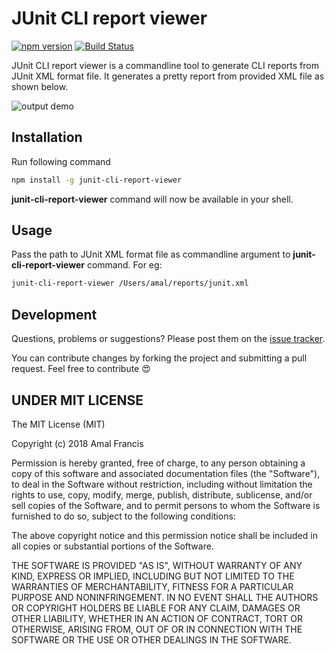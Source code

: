 JUnit CLI report viewer
========
[![npm version](https://badge.fury.io/js/junit-cli-report-viewer.svg)](https://badge.fury.io/js/junit-cli-report-viewer)
[![Build Status](https://travis-ci.org/amalfra/junit-cli-report-viewer.svg?branch=master)](https://travis-ci.org/amalfra/junit-cli-report-viewer)

JUnit CLI report viewer is a commandline tool to generate CLI reports from JUnit XML format file. It generates a pretty report from provided XML file as shown below.

![output demo](https://raw.githubusercontent.com/amalfra/junit-cli-report-viewer/master/.images/output-demo.png)

## Installation
Run following command
```sh
npm install -g junit-cli-report-viewer
```
**junit-cli-report-viewer** command will now be available in your shell.

## Usage
Pass the path to JUnit XML format file as commandline argument to **junit-cli-report-viewer** command. For eg:
```sh
junit-cli-report-viewer /Users/amal/reports/junit.xml
```

## Development
Questions, problems or suggestions? Please post them on the [issue tracker](https://github.com/amalfra/junit-cli-report-viewer/issues).

You can contribute changes by forking the project and submitting a pull request. Feel free to contribute :heart_eyes:

## UNDER MIT LICENSE

The MIT License (MIT)

Copyright (c) 2018 Amal Francis

Permission is hereby granted, free of charge, to any person obtaining a copy of this software and associated documentation files (the "Software"), to deal in the Software without restriction, including without limitation the rights to use, copy, modify, merge, publish, distribute, sublicense, and/or sell copies of the Software, and to permit persons to whom the Software is furnished to do so, subject to the following conditions:

The above copyright notice and this permission notice shall be included in all copies or substantial portions of the Software.

THE SOFTWARE IS PROVIDED "AS IS", WITHOUT WARRANTY OF ANY KIND, EXPRESS OR IMPLIED, INCLUDING BUT NOT LIMITED TO THE WARRANTIES OF MERCHANTABILITY, FITNESS FOR A PARTICULAR PURPOSE AND NONINFRINGEMENT. IN NO EVENT SHALL THE AUTHORS OR COPYRIGHT HOLDERS BE LIABLE FOR ANY CLAIM, DAMAGES OR OTHER LIABILITY, WHETHER IN AN ACTION OF CONTRACT, TORT OR OTHERWISE, ARISING FROM, OUT OF OR IN CONNECTION WITH THE SOFTWARE OR THE USE OR OTHER DEALINGS IN THE SOFTWARE.

